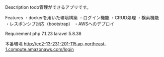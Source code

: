 Description
todo管理ができるアプリです。

Features
・dockerを用いた環境構築
・ログイン機能
・CRUD処理
・検索機能
・レスポンシブ対応（bootstrap）
・AWSへのデプロイ

Requirement
php 7.1.23
laravel 5.8.38

本番環境
http://ec2-13-231-201-115.ap-northeast-1.compute.amazonaws.com/login
